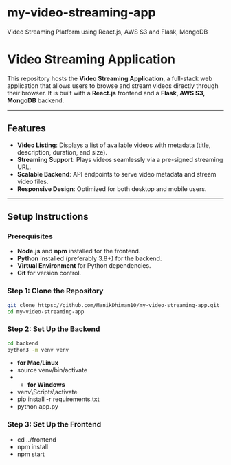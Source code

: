 # my-video-streaming-app
Video Streaming Platform using React.js, AWS S3 and Flask, MongoDB
# Video Streaming Application

This repository hosts the **Video Streaming Application**, a full-stack web application that allows users to browse and stream videos directly through their browser. It is built with a **React.js** frontend and a **Flask, AWS S3, MongoDB** backend.

---

## Features

- **Video Listing**: Displays a list of available videos with metadata (title, description, duration, and size).
- **Streaming Support**: Plays videos seamlessly via a pre-signed streaming URL.
- **Scalable Backend**: API endpoints to serve video metadata and stream video files.
- **Responsive Design**: Optimized for both desktop and mobile users.

---

## Setup Instructions

### Prerequisites
- **Node.js** and **npm** installed for the frontend.
- **Python** installed (preferably 3.8+) for the backend.
- **Virtual Environment** for Python dependencies.
- **Git** for version control.

### Step 1: Clone the Repository
```bash
git clone https://github.com/ManikDhiman10/my-video-streaming-app.git
cd my-video-streaming-app
```

### Step 2: Set Up the Backend
``` bash
cd backend
python3 -m venv venv
```

- **for Mac/Linux**
- source venv/bin/activate
- - **for Windows**
- venv\Scripts\activate
- pip install -r requirements.txt
- python app.py


### Step 3: Set Up the Frontend
- cd ../frontend
- npm install
- npm start


